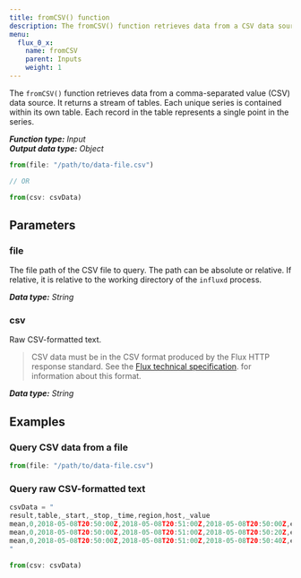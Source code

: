 ```yaml
---
title: fromCSV() function
description: The fromCSV() function retrieves data from a CSV data source.
menu:
  flux_0_x:
    name: fromCSV
    parent: Inputs
    weight: 1
---
```


The `fromCSV()` function retrieves data from a comma-separated value (CSV) data source.
It returns a stream of tables.
Each unique series is contained within its own table.
Each record in the table represents a single point in the series.

_**Function type:** Input_  
_**Output data type:** Object_

```js
from(file: "/path/to/data-file.csv")

// OR

from(csv: csvData)
```

## Parameters

### file
The file path of the CSV file to query.
The path can be absolute or relative.
If relative, it is relative to the working directory of the `influxd` process.

_**Data type:** String_

### csv
Raw CSV-formatted text.

> CSV data must be in the CSV format produced by the Flux HTTP response standard.
> See the [Flux technical specification](https://github.com/influxdata/flux/blob/master/docs/SPEC.md#csv).
> for information about this format.


_**Data type:** String_

## Examples

### Query CSV data from a file
```js
from(file: "/path/to/data-file.csv")
```

### Query raw CSV-formatted text
```js
csvData = "
result,table,_start,_stop,_time,region,host,_value
mean,0,2018-05-08T20:50:00Z,2018-05-08T20:51:00Z,2018-05-08T20:50:00Z,east,A,15.43
mean,0,2018-05-08T20:50:00Z,2018-05-08T20:51:00Z,2018-05-08T20:50:20Z,east,B,59.25
mean,0,2018-05-08T20:50:00Z,2018-05-08T20:51:00Z,2018-05-08T20:50:40Z,east,C,52.62
"

from(csv: csvData)
```
